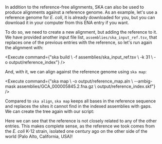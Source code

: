 <script>
import Link from "$components/Link.svelte";
import Execute from "$components/Execute.svelte";
</script>

In addition to the reference-free alignments, SKA can also be used to produce alignments against a reference genome. As an example, let's use a reference genome for _E. coli_, it is already downloaded for you, but you can download it in your computer from <Link href="https://www.ebi.ac.uk/ena/browser/api/fasta/U00096.3?download=true">this ENA entry</Link> if you want.

To do so, we need to create a new alignment, but adding the reference to it. We have provided another input file list, `assemblies/ska_input_ref.tsv`, that replaces one of the previous entries with the reference, so let's run again the alignment with:

<Execute command={"ska build \ -f assemblies/ska_input_ref.tsv \ -k 31 \ -o output/reference_index"} />

And, with it, we can align against the reference genome using `ska map`:

<Execute command={"ska map \ -o output/reference_map.aln \ --ambig-mask assemblies/GCA_000005845.2.fna.gz \ output/reference_index.skf"} />

Compared to `ska align`, `ska map` keeps all bases in the reference sequence and replaces the sites it cannot find in the indexed assemblies with gaps. We can create the tree again with our script:

<Execute command="python3 create_tree.py output/reference_map.aln" />

Here we can see that the reference is not closely related to any of the other entries. This makes complete sense, as the reference we took comes from the _E. coli_ K-12 strain, isolated one century ago on the other side of the world (Palo Alto, California, USA)!
